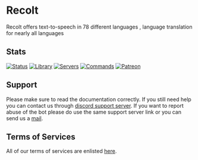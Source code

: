 # Recolt
Recolt offers text-to-speech in 78 different languages , language translation for nearly all languages

## Stats
[![Status](https://img.shields.io/badge/dynamic/json?color=53e007&label=Status&query=status&url=https%3A%2F%2Fdiscord.bots.gg%2Fapi%2Fv1%2Fbots%2F634008262525583360)](https://discord.com/invite/A2SPMjZ)
[![Library](https://img.shields.io/badge/dynamic/json?color=0404cc&label=Library&query=libraryName&url=https%3A%2F%2Fdiscord.bots.gg%2Fapi%2Fv1%2Fbots%2F634008262525583360)](https://pypi.org/project/discord.py/)
[![Servers](https://img.shields.io/badge/dynamic/json?color=738ADB&label=Servers&query=guildCount&url=https%3A%2F%2Fdiscord.bots.gg%2Fapi%2Fv1%2Fbots%2F634008262525583360)](https://discord.bots.gg/bots/634008262525583360)
[![Commands](https://img.shields.io/badge/dynamic/json?color=a8ff2e&label=Commands&query=shardCount&url=https%3A%2F%2Fdiscord.bots.gg%2Fapi%2Fv1%2Fbots%2F634008262525583360)](https://lazybuds.xyz/recolt)
[![Patreon](https://img.shields.io/badge/Donate-Patreon-orange.svg)](https://www.patreon.com/lazybuds) 

## Support

Please make sure to read the documentation correctly. If you still need help you can contact us through [discord support server](https://discord.com/invite/A2SPMjZ).
If you want to report abuse of the bot please do use the same support server link or you can send us a [mail](mailto:contact@lazybuds.xyz).

## Terms of Services

All of our terms of services are enlisted [here](https://www.lazybuds.xyz/terms).
